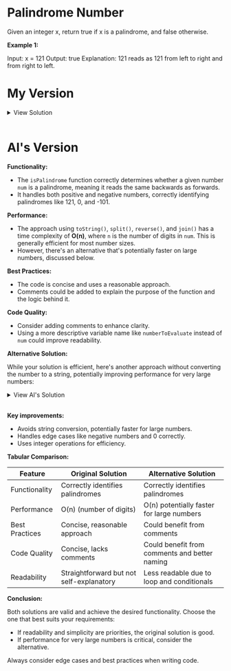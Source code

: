 # Palindrome Number

Given an integer x, return true if x is a palindrome, and false otherwise.

**Example 1:**

Input: x = 121
Output: true
Explanation: 121 reads as 121 from left to right and from right to left.

# My Version

<details>
<summary>View Solution</summary>

```javascript
function isPalindrome(num = -121) {
  return num.toString().split("").reverse().join("") == num;
}
```

</details>
<br >

# AI's Version

**Functionality:**

- The `isPalindrome` function correctly determines whether a given number `num` is a palindrome, meaning it reads the same backwards as forwards.
- It handles both positive and negative numbers, correctly identifying palindromes like 121, 0, and -101.

**Performance:**

- The approach using `toString()`, `split()`, `reverse()`, and `join()` has a time complexity of **O(n)**, where `n` is the number of digits in `num`. This is generally efficient for most number sizes.
- However, there's an alternative that's potentially faster on large numbers, discussed below.

**Best Practices:**

- The code is concise and uses a reasonable approach.
- Comments could be added to explain the purpose of the function and the logic behind it.

**Code Quality:**

- Consider adding comments to enhance clarity.
- Using a more descriptive variable name like `numberToEvaluate` instead of `num` could improve readability.

**Alternative Solution:**

While your solution is efficient, here's another approach without converting the number to a string, potentially improving performance for very large numbers:

<details>
<summary>View AI's Solution</summary>

```javascript
function isPalindrome(num) {
  if (num < 0 || (num % 10 === 0 && num !== 0)) {
    // Handle negative numbers and 0
    return false;
  }

  let reversed = 0;
  while (num > reversed) {
    reversed = reversed * 10 + (num % 10);
    num = Math.floor(num / 10);
  }

  return reversed === num || reversed === Math.floor(num / 10); // Handle odd palindrome lengths
}
```

</details>
<br >

**Key improvements:**

- Avoids string conversion, potentially faster for large numbers.
- Handles edge cases like negative numbers and 0 correctly.
- Uses integer operations for efficiency.

**Tabular Comparison:**

| Feature        | Original Solution                        | Alternative Solution                          |
| -------------- | ---------------------------------------- | --------------------------------------------- |
| Functionality  | Correctly identifies palindromes         | Correctly identifies palindromes              |
| Performance    | O(n) (number of digits)                  | O(n) potentially faster for large numbers     |
| Best Practices | Concise, reasonable approach             | Could benefit from comments                   |
| Code Quality   | Concise, lacks comments                  | Could benefit from comments and better naming |
| Readability    | Straightforward but not self-explanatory | Less readable due to loop and conditionals    |

**Conclusion:**

Both solutions are valid and achieve the desired functionality. Choose the one that best suits your requirements:

- If readability and simplicity are priorities, the original solution is good.
- If performance for very large numbers is critical, consider the alternative.

Always consider edge cases and best practices when writing code.
